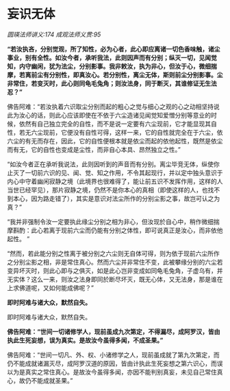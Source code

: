 # 妄识无体
_圆瑛法师讲义:174 成观法师义贯:95_

**“若汝执吝，分别觉观，所了知性，必为心者，此心即应离诸一切色香味触，诸尘事业，别有全性。如汝今者，承听我法，此则因声而有分别；纵灭一切，见闻觉知，内守幽闲，犹为法尘，分别影事。我非敕汝，执为非心，但汝于心，微细揣摩，若离前尘有分别性，即真汝心。若分别性，离尘无体，斯则前尘分别影事。尘非常住，若变灭时，此心则同龟毛兔角；则汝法身，同于断灭，其谁修证无生法忍？”**

佛告阿难：“若汝执着六识取尘分别而起的粗心之觉与细心之观的心之动相坚持说此为汝心的话，则此心应该即使在不依于六尘造诸见闻觉知爱憎分别等意业的时候，依然有自己独立完全的自性，而不是说一定要有六尘现前，它才能显现其自性，若无六尘现前，它便没有自性可得，这样一来，它的自性就完全在于六尘，依六尘的有无而存在，因此，它的自性便根本就是依尘而起的依他起性，既然是依尘而有无，它的自性也变成是尘性，而非自心本具、昂然独立之性。”

“如汝今者正在承听我说法，此则因听到的声音而有分别。离尘毕竞无体，纵使你止灭了一切前六识的见、闻、觉、知之作用，不令其起现行，并以定中独头意识于内心中守着幽闲寂静之境（此境界也很难得了，能让前五识不发挥作用，这样的人当世已经罕见），那片寂静之境，仍然不是你本心的真相（即使这样的人，也找不到本心，因为路走错了），其实是意识对法尘所作的分别尘影之事，故岂可认之为真？”

“我并非强制令汝一定要执此缘尘分别之相为非心，但汝现於自心中，稍作微细揣摩斟酌：此心若离于现前六尘而仍能有分别之体性，即可说真正是汝心，而非依他起性。 ”

“然而，若此能分别之性离于被分别之六尘则无自体可得，则为依于现前六尘所作之分别尘影之相，非是常住真心。然而六尘并非常住不变，此被攀缘分别的六尘若变异坏灭时，则此心即与之俱灭，如是此心岂非变成如同龟毛兔角，子虚乌有，并无实体？这么一来，则汝之法身即同於断尽坏灭，既无心体，又无法身，那是谁在上求佛道呢，又如何能成佛呢？”


**即时阿难与诸大众，默然自失。**

即时阿难与诸大众，默然自失。

**佛告阿难：“世间一切诸修学人，现前虽成九次第定，不得漏尽，成阿罗汉，皆由执此生死妄想，误为真实。是故汝今虽得多闻，不成圣果。”**

佛告阿难：“世间一切凡、外、权、小诸修学之人，现前虽成就了第九次第定，而仍不能成就诸漏灭尽，成阿罗汉道的原因，皆由计执此生死妄想之第六识心，而误以为是真实之常住真心。是故汝今虽得多闻，亦因不能判别真妄，未见自己常住真心，故仍不能成就圣果。”
